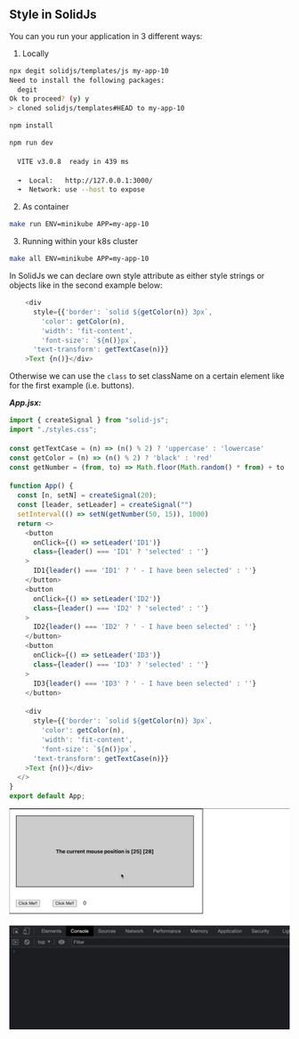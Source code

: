 ## Style in SolidJs

You can you run your application in 3 different ways:
1. Locally 
```bash
npx degit solidjs/templates/js my-app-10
Need to install the following packages:
  degit
Ok to proceed? (y) y
> cloned solidjs/templates#HEAD to my-app-10
```

```bash
npm install
```
```bash
npm run dev

  VITE v3.0.8  ready in 439 ms

  ➜  Local:   http://127.0.0.1:3000/
  ➜  Network: use --host to expose

```
2. As container
```bash
make run ENV=minikube APP=my-app-10
```

3. Running within your k8s cluster
```bash
make all ENV=minikube APP=my-app-10
```

In SolidJs we can declare own style attribute as either style strings or objects like in the second example below:
```js
    <div 
      style={{'border': `solid ${getColor(n)} 3px`,
        'color': getColor(n),
        'width': 'fit-content',
        'font-size': `${n()}px`,
      'text-transform': getTextCase(n)}}
    >Text {n()}</div>
```
Otherwise we can use the `class` to set className on a certain element like for the first example (i.e. buttons).


***App.jsx:*** 
```js
import { createSignal } from "solid-js";
import "./styles.css";

const getTextCase = (n) => (n() % 2) ? 'uppercase' : 'lowercase'
const getColor = (n) => (n() % 2) ? 'black' : 'red'
const getNumber = (from, to) => Math.floor(Math.random() * from) + to

function App() {
  const [n, setN] = createSignal(20);
  const [leader, setLeader] = createSignal("")
  setInterval(() => setN(getNumber(50, 15)), 1000)
  return <>
    <button 
      onClick={() => setLeader('ID1')}
      class={leader() === 'ID1' ? 'selected' : ''}
    >
      ID1{leader() === 'ID1' ? ' - I have been selected' : ''}
    </button>
    <button 
      onClick={() => setLeader('ID2')}
      class={leader() === 'ID2' ? 'selected' : ''}
    >
      ID2{leader() === 'ID2' ? ' - I have been selected' : ''}
    </button>
    <button 
      onClick={() => setLeader('ID3')}
      class={leader() === 'ID3' ? 'selected' : ''}
    >
      ID3{leader() === 'ID3' ? ' - I have been selected' : ''}
    </button>

    <div 
      style={{'border': `solid ${getColor(n)} 3px`,
        'color': getColor(n),
        'width': 'fit-content',
        'font-size': `${n()}px`,
      'text-transform': getTextCase(n)}}
    >Text {n()}</div>
  </>
}
export default App;
```

![image-001](./images-and-diagrams/image-001.gif) 
